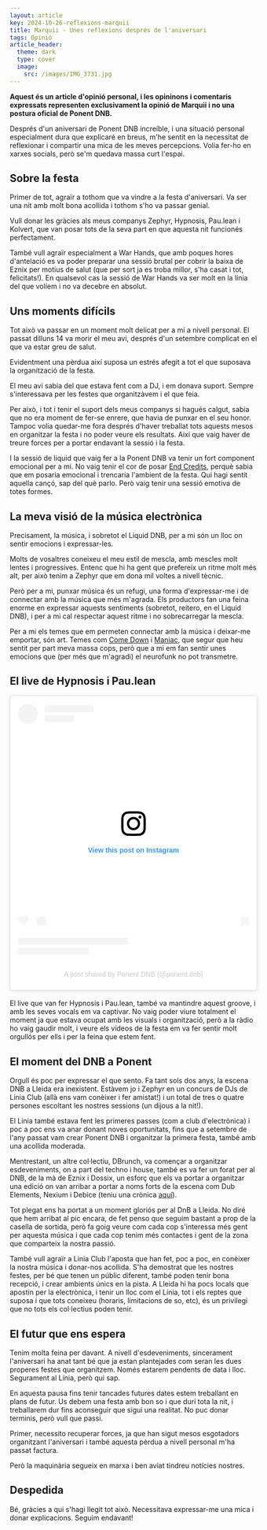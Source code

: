 ```yaml
---
layout: article
key: 2024-10-26-reflexions-marquii
title: Marquii - Unes reflexions després de l'aniversari
tags: Opinió
article_header:
  theme: dark
  type: cover
  image:
    src: /images/IMG_3731.jpg
---
```


**Aquest és un article d'opinió personal, i les opininons i comentaris expressats representen exclusivament la opinió de Marquii i no una postura oficial de Ponent DNB.**

Després d'un aniversari de Ponent DNB increíble, i una situació personal especialment dura que explicaré en breus, m'he sentit en la necessitat de reflexionar i compartir una mica de les meves percepcions. Volia fer-ho en xarxes socials, però se'm quedava massa curt l'espai.

## Sobre la festa

Primer de tot, agraïr a tothom que va vindre a la festa d'aniversari. Va ser una nit amb molt bona acollida i tothom s'ho va passar genial.

Vull donar les gràcies als meus companys Zephyr, Hypnosis, Pau.lean i Kolvert, que van posar tots de la seva part en que aquesta nit funcionés perfectament.

També vull agraïr especialment a War Hands, que amb poques hores d'antelació es va poder preparar una sessió brutal per cobrir la baixa de Eznix per motius de salut (que per sort ja es troba millor, s'ha casat i tot, felicitats!). En qualsevol cas la sessió de War Hands va ser molt en la línia del que volíem i no va decebre en absolut.

## Uns moments difícils

Tot això va passar en un moment molt delicat per a mí a nivell personal. El passat dilluns 14 va morir el meu avi, després d'un setembre complicat en el que va estar greu de salut.

Evidentment una pèrdua així suposa un estrés afegit a tot el que suposava la organització de la festa.

El meu avi sabia del que estava fent com a DJ, i em donava suport. Sempre s'interessava per les festes que organitzàvem i el que feia.

Per això, i tot i tenir el suport dels meus companys si hagués calgut, sabia que no era moment de fer-se enrere, que havia de punxar en el seu honor. Tampoc volia quedar-me fora després d'haver treballat tots aquests mesos en organitzar la festa i no poder veure els resultats. Així que vaig haver de treure forces per a portar endavant la sessió i la festa.

I la sessió de liquid que vaig fer a la Ponent DNB va tenir un fort component emocional per a mi. No vaig tenir el cor de posar [End Credits](https://www.youtube.com/watch?v=YXIHXQjbtl8), perquè sabia que em posaria emocional i trencaria l'ambient de la festa. Qui hagi sentit aquella cançó, sap del què parlo. Però vaig tenir una sessió emotiva de totes formes.

## La meva visió de la música electrònica

Precisament, la música, i sobretot el Liquid DNB, per a mi són un lloc on sentir emocions i expressar-les.

Molts de vosaltres coneixeu el meu estil de mescla, amb mescles molt lentes i progressives. Entenc que hi ha gent que prefereix un ritme molt més alt, per això tenim a Zephyr que em dona mil voltes a nivell tècnic.

Però per a mi, punxar música és un refugi, una forma d'expressar-me i de connectar amb la música que més m'agrada. Els productors fan una feina enorme en expressar aquests sentiments (sobretot, reitero, en el Liquid DNB), i per a mi cal respectar aquest ritme i no sobrecarregar la mescla.

Per a mi els temes que em permeten connectar amb la música i deixar-me emportar, són art. Temes com [Come Down](https://www.youtube.com/watch?v=BQhOFrnxpWE) i [Maniac](https://www.youtube.com/watch?v=14ScdD8Cdr0), que segur que heu sentit per part meva massa cops, però que a mi em fan sentir unes emocions que (per més que m'agradi) el neurofunk no pot transmetre.

## El live de Hypnosis i Pau.lean

<blockquote class="instagram-media" data-instgrm-captioned data-instgrm-permalink="https://www.instagram.com/reel/DBlX0sytFwW/?utm_source=ig_embed&amp;utm_campaign=loading" data-instgrm-version="14" style=" background:#FFF; border:0; border-radius:3px; box-shadow:0 0 1px 0 rgba(0,0,0,0.5),0 1px 10px 0 rgba(0,0,0,0.15); margin: 1px; max-width:540px; min-width:326px; padding:0; width:99.375%; width:-webkit-calc(100% - 2px); width:calc(100% - 2px);"><div style="padding:16px;"> <a href="https://www.instagram.com/reel/DBlX0sytFwW/?utm_source=ig_embed&amp;utm_campaign=loading" style=" background:#FFFFFF; line-height:0; padding:0 0; text-align:center; text-decoration:none; width:100%;" target="_blank"> <div style=" display: flex; flex-direction: row; align-items: center;"> <div style="background-color: #F4F4F4; border-radius: 50%; flex-grow: 0; height: 40px; margin-right: 14px; width: 40px;"></div> <div style="display: flex; flex-direction: column; flex-grow: 1; justify-content: center;"> <div style=" background-color: #F4F4F4; border-radius: 4px; flex-grow: 0; height: 14px; margin-bottom: 6px; width: 100px;"></div> <div style=" background-color: #F4F4F4; border-radius: 4px; flex-grow: 0; height: 14px; width: 60px;"></div></div></div><div style="padding: 19% 0;"></div> <div style="display:block; height:50px; margin:0 auto 12px; width:50px;"><svg width="50px" height="50px" viewBox="0 0 60 60" version="1.1" xmlns="https://www.w3.org/2000/svg" xmlns:xlink="https://www.w3.org/1999/xlink"><g stroke="none" stroke-width="1" fill="none" fill-rule="evenodd"><g transform="translate(-511.000000, -20.000000)" fill="#000000"><g><path d="M556.869,30.41 C554.814,30.41 553.148,32.076 553.148,34.131 C553.148,36.186 554.814,37.852 556.869,37.852 C558.924,37.852 560.59,36.186 560.59,34.131 C560.59,32.076 558.924,30.41 556.869,30.41 M541,60.657 C535.114,60.657 530.342,55.887 530.342,50 C530.342,44.114 535.114,39.342 541,39.342 C546.887,39.342 551.658,44.114 551.658,50 C551.658,55.887 546.887,60.657 541,60.657 M541,33.886 C532.1,33.886 524.886,41.1 524.886,50 C524.886,58.899 532.1,66.113 541,66.113 C549.9,66.113 557.115,58.899 557.115,50 C557.115,41.1 549.9,33.886 541,33.886 M565.378,62.101 C565.244,65.022 564.756,66.606 564.346,67.663 C563.803,69.06 563.154,70.057 562.106,71.106 C561.058,72.155 560.06,72.803 558.662,73.347 C557.607,73.757 556.021,74.244 553.102,74.378 C549.944,74.521 548.997,74.552 541,74.552 C533.003,74.552 532.056,74.521 528.898,74.378 C525.979,74.244 524.393,73.757 523.338,73.347 C521.94,72.803 520.942,72.155 519.894,71.106 C518.846,70.057 518.197,69.06 517.654,67.663 C517.244,66.606 516.755,65.022 516.623,62.101 C516.479,58.943 516.448,57.996 516.448,50 C516.448,42.003 516.479,41.056 516.623,37.899 C516.755,34.978 517.244,33.391 517.654,32.338 C518.197,30.938 518.846,29.942 519.894,28.894 C520.942,27.846 521.94,27.196 523.338,26.654 C524.393,26.244 525.979,25.756 528.898,25.623 C532.057,25.479 533.004,25.448 541,25.448 C548.997,25.448 549.943,25.479 553.102,25.623 C556.021,25.756 557.607,26.244 558.662,26.654 C560.06,27.196 561.058,27.846 562.106,28.894 C563.154,29.942 563.803,30.938 564.346,32.338 C564.756,33.391 565.244,34.978 565.378,37.899 C565.522,41.056 565.552,42.003 565.552,50 C565.552,57.996 565.522,58.943 565.378,62.101 M570.82,37.631 C570.674,34.438 570.167,32.258 569.425,30.349 C568.659,28.377 567.633,26.702 565.965,25.035 C564.297,23.368 562.623,22.342 560.652,21.575 C558.743,20.834 556.562,20.326 553.369,20.18 C550.169,20.033 549.148,20 541,20 C532.853,20 531.831,20.033 528.631,20.18 C525.438,20.326 523.257,20.834 521.349,21.575 C519.376,22.342 517.703,23.368 516.035,25.035 C514.368,26.702 513.342,28.377 512.574,30.349 C511.834,32.258 511.326,34.438 511.181,37.631 C511.035,40.831 511,41.851 511,50 C511,58.147 511.035,59.17 511.181,62.369 C511.326,65.562 511.834,67.743 512.574,69.651 C513.342,71.625 514.368,73.296 516.035,74.965 C517.703,76.634 519.376,77.658 521.349,78.425 C523.257,79.167 525.438,79.673 528.631,79.82 C531.831,79.965 532.853,80.001 541,80.001 C549.148,80.001 550.169,79.965 553.369,79.82 C556.562,79.673 558.743,79.167 560.652,78.425 C562.623,77.658 564.297,76.634 565.965,74.965 C567.633,73.296 568.659,71.625 569.425,69.651 C570.167,67.743 570.674,65.562 570.82,62.369 C570.966,59.17 571,58.147 571,50 C571,41.851 570.966,40.831 570.82,37.631"></path></g></g></g></svg></div><div style="padding-top: 8px;"> <div style=" color:#3897f0; font-family:Arial,sans-serif; font-size:14px; font-style:normal; font-weight:550; line-height:18px;">View this post on Instagram</div></div><div style="padding: 12.5% 0;"></div> <div style="display: flex; flex-direction: row; margin-bottom: 14px; align-items: center;"><div> <div style="background-color: #F4F4F4; border-radius: 50%; height: 12.5px; width: 12.5px; transform: translateX(0px) translateY(7px);"></div> <div style="background-color: #F4F4F4; height: 12.5px; transform: rotate(-45deg) translateX(3px) translateY(1px); width: 12.5px; flex-grow: 0; margin-right: 14px; margin-left: 2px;"></div> <div style="background-color: #F4F4F4; border-radius: 50%; height: 12.5px; width: 12.5px; transform: translateX(9px) translateY(-18px);"></div></div><div style="margin-left: 8px;"> <div style=" background-color: #F4F4F4; border-radius: 50%; flex-grow: 0; height: 20px; width: 20px;"></div> <div style=" width: 0; height: 0; border-top: 2px solid transparent; border-left: 6px solid #f4f4f4; border-bottom: 2px solid transparent; transform: translateX(16px) translateY(-4px) rotate(30deg)"></div></div><div style="margin-left: auto;"> <div style=" width: 0px; border-top: 8px solid #F4F4F4; border-right: 8px solid transparent; transform: translateY(16px);"></div> <div style=" background-color: #F4F4F4; flex-grow: 0; height: 12px; width: 16px; transform: translateY(-4px);"></div> <div style=" width: 0; height: 0; border-top: 8px solid #F4F4F4; border-left: 8px solid transparent; transform: translateY(-4px) translateX(8px);"></div></div></div> <div style="display: flex; flex-direction: column; flex-grow: 1; justify-content: center; margin-bottom: 24px;"> <div style=" background-color: #F4F4F4; border-radius: 4px; flex-grow: 0; height: 14px; margin-bottom: 6px; width: 224px;"></div> <div style=" background-color: #F4F4F4; border-radius: 4px; flex-grow: 0; height: 14px; width: 144px;"></div></div></a><p style=" color:#c9c8cd; font-family:Arial,sans-serif; font-size:14px; line-height:17px; margin-bottom:0; margin-top:8px; overflow:hidden; padding:8px 0 7px; text-align:center; text-overflow:ellipsis; white-space:nowrap;"><a href="https://www.instagram.com/reel/DBlX0sytFwW/?utm_source=ig_embed&amp;utm_campaign=loading" style=" color:#c9c8cd; font-family:Arial,sans-serif; font-size:14px; font-style:normal; font-weight:normal; line-height:17px; text-decoration:none;" target="_blank">A post shared by Ponent DNB (@ponent.dnb)</a></p></div></blockquote>
<script async src="//www.instagram.com/embed.js"></script>
<br/>
El live que van fer Hypnosis i Pau.lean, també va mantindre aquest groove, i amb les seves vocals em va captivar. No vaig poder viure totalment el moment ja que estava ocupat amb les visuals i organització, però a la ràdio ho vaig gaudir molt, i veure els vídeos de la festa em va fer sentir molt orgullós per ells i per la feina que estem fent.

## El moment del DNB a Ponent

Orgull és poc per expressar el que sento. Fa tant sols dos anys, la escena DNB a Lleida era inexistent. Estàvem jo i Zephyr en un concurs de DJs de Linia Club (allà ens vam conèixer i fer amistat!) i un total de tres o quatre persones escoltant les nostres sessions (un dijous a la nit!).

El Linia també estava fent les primeres passes (com a club d'electrònica) i poc a poc ens va anar donant noves oportunitats, fins que a setembre de l'any passat vam crear Ponent DNB i organitzar la primera festa, també amb una acollida moderada.

Mentrestant, un altre col·lectiu, DBrunch, va començar a organitzar esdeveniments, on a part del techno i house, també es va fer un forat per al DNB, de la mà de Eznix i Dossix, un esforç que els va portar a organitzar una edició on van arribar a portar a noms forts de la escena com Dub Elements, Nexium i Debice (teniu una crònica [aquí](https://ponentdnb.com/2024/04/28/dbrunch3.html)).

Tot plegat ens ha portat a un moment gloriós per al DnB a Lleida. No diré que hem arribat al pic encara, de fet penso que seguim bastant a prop de la casella de sortida, però fa goig veure com cada cop s'interessa més gent per aquesta música i que cada cop tenim més contactes i gent de la zona que comparteix la nostra passió.

També vull agraïr a Linia Club l'aposta que han fet, poc a poc, en conèixer la nostra música i donar-nos acollida. S'ha demostrat que les nostres festes, per bé que tenen un públic diferent, també poden tenir bona recepció, i crear ambients únics en la pista. A Lleida hi ha pocs locals que apostin per la electrònica, i tenir un lloc com el Línia, tot i els reptes que suposa i que tots coneixeu (horaris, limitacions de so, etc), és un privilegi que no tots els col·lectius poden tenir.

## El futur que ens espera

Tenim molta feina per davant. A nivell d'esdeveniments, sincerament l'aniversari ha anat tant bé que ja estan plantejades com seran les dues properes festes que organitzem. Només estarem pendents de data i lloc. Segurament al Línia, però qui sap.

En aquesta pausa fins tenir tancades futures dates estem treballant en plans de futur. Us debem una festa amb bon so i que duri tota la nit, i treballarem dur fins aconseguir que sigui una realitat. No puc donar terminis, però vull que passi.

Primer, necessito recuperar forces, ja que han sigut mesos esgotadors organitzant l'aniversari i també aquesta pèrdua a nivell personal m'ha passat factura.

Però la maquinària segueix en marxa i ben aviat tindreu notícies nostres.

## Despedida

Bé, gràcies a qui s'hagi llegit tot això. Necessitava expressar-me una mica i donar explicacions. Seguim endavant!